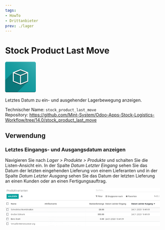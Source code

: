 ```yaml
---
tags:
- HowTo
- Drittanbieter
prev: ./lager
---
```

# Stock Product Last Move
![icon_oms_box](assets/icon_oms_box.png)

Letztes Datum zu ein- und ausgehender Lagerbewegung anzeigen.

Technischer Name: `stock_product_last_move`\
Repository: <https://github.com/Mint-System/Odoo-Apps-Stock-Logistics-Workflow/tree/14.0/stock_product_last_move>

## Verwendung

### Letztes Eingangs- und Ausgangsdatum anzeigen

Navigieren Sie nach *Lager > Produkte > Produkte* und schalten Sie die Listen-Ansicht ein. In der Spalte *Datum Letzter Eingang* sehen Sie das Datum der letzten eingehenden Lieferung von einem Lieferanten und in der Spalte *Datum Letzter Ausgang* sehen Sie das Datum der letzten Lieferung an einen Kunden oder an einen Fertigungsauftrag.

![](assets/Stock%20Product%20Last%20Move%20Produktvarianten.png)